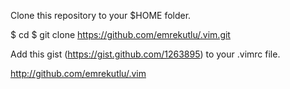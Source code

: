 Clone this repository to your $HOME folder.

$ cd
$ git clone https://github.com/emrekutlu/.vim.git

Add this gist (https://gist.github.com/1263895) to your .vimrc file. 

http://github.com/emrekutlu/.vim

